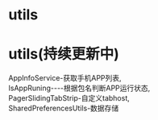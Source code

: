 # utils
# utils(持续更新中)
AppInfoService-获取手机APP列表,<br>
IsAppRuning----根据包名判断APP运行状态,<br>
PagerSlidingTabStrip-自定义tabhost,<br>
SharedPreferencesUtils-数据存储


